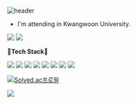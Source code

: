 ![header](https://capsule-render.vercel.app/api?type=waving&color=90B494&height=300&section=header&text=Hi~%20I'm%20SoomanBaek&fontSize=60&fontColor=6AA7DF)

- I'm attending in Kwangwoon University.

<a href="https://bsm311.notion.site/Baek-Sooman-980c5d3025b3427e912416ea797a6385" target="_blank"><img src="https://img.shields.io/badge/portpolio-000000?style=flat-square&logo=notion&logoColor=white"/></a>       <a href="https://www.linkedin.com/in/%EC%88%98%EB%A7%8C-%EB%B0%B1-631b62231" target="_blank"><img src="https://img.shields.io/badge/linkedin-0A66C2?style=flat-square&logo=linkedin&logoColor=white"/></a>        
     
🚀**Tech Stack**🚀

<img src="https://img.shields.io/badge/-A8B9CC?style=flat-square&logo=C&logoColor=white"/> <img src="https://img.shields.io/badge/C++-00599C?style=flat-square&logo=C++&logoColor=white"/> <img src="https://img.shields.io/badge/JAVA-00599C?style=flat-square&logo=JAVA&logoColor=white"/> <img src="https://img.shields.io/badge/Python-3776AB?style=flat-square&logo=Python&logoColor=white"/> <img src="https://img.shields.io/badge/JavaScript-F7DF1E?style=flat-square&logo=JavaScript&logoColor=white"/> <img src="https://img.shields.io/badge/TypeScript-3178C6?style=flat-square&logo=TypeScript&logoColor=white"/> <img src="https://img.shields.io/badge/Node.js-339933?style=flat-square&logo=Node.js&logoColor=white"/> <img src="https://img.shields.io/badge/NestJS-E0234E?style=flat-square&logo=NestJS&logoColor=white"/>






[![Solved.ac프로필](http://mazassumnida.wtf/api/generate_badge?boj=bsm311)](https://solved.ac/bsm311)

![](https://leetcard.jacoblin.cool/soomanbaek?theme=light,unicorn)
